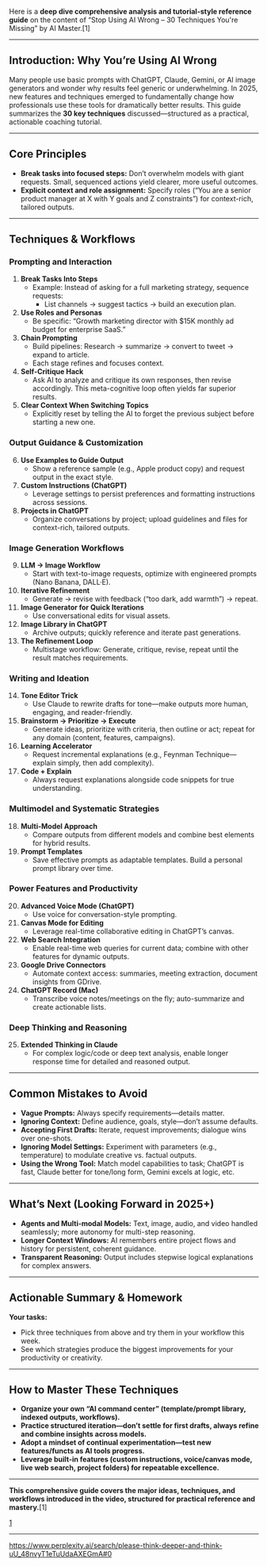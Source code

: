 Here is a **deep dive comprehensive analysis and tutorial-style reference guide** on the content of “Stop Using AI Wrong – 30 Techniques You're Missing” by AI Master.[1]

***

## Introduction: Why You’re Using AI Wrong
Many people use basic prompts with ChatGPT, Claude, Gemini, or AI image generators and wonder why results feel generic or underwhelming. In 2025, new features and techniques emerged to fundamentally change how professionals use these tools for dramatically better results. This guide summarizes the **30 key techniques** discussed—structured as a practical, actionable coaching tutorial.

***

## Core Principles

- **Break tasks into focused steps:** Don’t overwhelm models with giant requests. Small, sequenced actions yield clearer, more useful outcomes.  
- **Explicit context and role assignment:** Specify roles (“You are a senior product manager at X with Y goals and Z constraints”) for context-rich, tailored outputs.

***

## Techniques & Workflows

### Prompting and Interaction

1. **Break Tasks Into Steps**
   - Example: Instead of asking for a full marketing strategy, sequence requests:
     - List channels → suggest tactics → build an execution plan.
2. **Use Roles and Personas**
   - Be specific: “Growth marketing director with $15K monthly ad budget for enterprise SaaS.”
3. **Chain Prompting**
   - Build pipelines: Research → summarize → convert to tweet → expand to article.
   - Each stage refines and focuses context.
4. **Self-Critique Hack**
   - Ask AI to analyze and critique its own responses, then revise accordingly. This meta-cognitive loop often yields far superior results.
5. **Clear Context When Switching Topics**
   - Explicitly reset by telling the AI to forget the previous subject before starting a new one.

### Output Guidance & Customization

6. **Use Examples to Guide Output**
   - Show a reference sample (e.g., Apple product copy) and request output in the exact style.
7. **Custom Instructions (ChatGPT)**
   - Leverage settings to persist preferences and formatting instructions across sessions.
8. **Projects in ChatGPT**
   - Organize conversations by project; upload guidelines and files for context-rich, tailored outputs.

### Image Generation Workflows

9. **LLM → Image Workflow**
   - Start with text-to-image requests, optimize with engineered prompts (Nano Banana, DALL·E).
10. **Iterative Refinement**
    - Generate → revise with feedback (“too dark, add warmth”) → repeat.
11. **Image Generator for Quick Iterations**
    - Use conversational edits for visual assets.
12. **Image Library in ChatGPT**
    - Archive outputs; quickly reference and iterate past generations.
13. **The Refinement Loop**
    - Multistage workflow: Generate, critique, revise, repeat until the result matches requirements.

### Writing and Ideation

14. **Tone Editor Trick**
    - Use Claude to rewrite drafts for tone—make outputs more human, engaging, and reader-friendly.
15. **Brainstorm → Prioritize → Execute**
    - Generate ideas, prioritize with criteria, then outline or act; repeat for any domain (content, features, campaigns).
16. **Learning Accelerator**
    - Request incremental explanations (e.g., Feynman Technique—explain simply, then add complexity).
17. **Code + Explain**
    - Always request explanations alongside code snippets for true understanding.

### Multimodel and Systematic Strategies

18. **Multi-Model Approach**
    - Compare outputs from different models and combine best elements for hybrid results.
19. **Prompt Templates**
    - Save effective prompts as adaptable templates. Build a personal prompt library over time.

### Power Features and Productivity

20. **Advanced Voice Mode (ChatGPT)**
    - Use voice for conversation-style prompting.
21. **Canvas Mode for Editing**
    - Leverage real-time collaborative editing in ChatGPT’s canvas.
22. **Web Search Integration**
    - Enable real-time web queries for current data; combine with other features for dynamic outputs.
23. **Google Drive Connectors**
    - Automate context access: summaries, meeting extraction, document insights from GDrive.
24. **ChatGPT Record (Mac)**
    - Transcribe voice notes/meetings on the fly; auto-summarize and create actionable lists.

### Deep Thinking and Reasoning

25. **Extended Thinking in Claude**
    - For complex logic/code or deep text analysis, enable longer response time for detailed and reasoned output.

***

## Common Mistakes to Avoid

- **Vague Prompts:** Always specify requirements—details matter.
- **Ignoring Context:** Define audience, goals, style—don’t assume defaults.
- **Accepting First Drafts:** Iterate, request improvements; dialogue wins over one-shots.
- **Ignoring Model Settings:** Experiment with parameters (e.g., temperature) to modulate creative vs. factual outputs.
- **Using the Wrong Tool:** Match model capabilities to task; ChatGPT is fast, Claude better for tone/long form, Gemini excels at logic, etc.

***

## What’s Next (Looking Forward in 2025+)

- **Agents and Multi-modal Models:** Text, image, audio, and video handled seamlessly; more autonomy for multi-step reasoning.
- **Longer Context Windows:** AI remembers entire project flows and history for persistent, coherent guidance.
- **Transparent Reasoning:** Output includes stepwise logical explanations for complex answers.

***

## Actionable Summary & Homework

**Your tasks:**  
- Pick three techniques from above and try them in your workflow this week.
- See which strategies produce the biggest improvements for your productivity or creativity.

***

## How to Master These Techniques

- **Organize your own “AI command center” (template/prompt library, indexed outputs, workflows).**
- **Practice structured iteration—don’t settle for first drafts, always refine and combine insights across models.**
- **Adopt a mindset of continual experimentation—test new features/functs as AI tools progress.**
- **Leverage built-in features (custom instructions, voice/canvas mode, live web search, project folders) for repeatable excellence.**

***

**This comprehensive guide covers the major ideas, techniques, and workflows introduced in the video, structured for practical reference and mastery.**[1]

[1](https://www.youtube.com/watch?v=Vw5Co2MTkvw)

---

https://www.perplexity.ai/search/please-think-deeper-and-think-uU_48nvyT1eTuUdaAXEGmA#0
